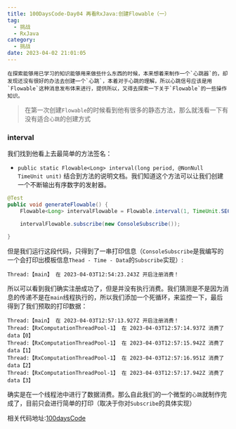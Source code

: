 ```yaml
---
title: 100DaysCode-Day04 再看RxJava:创建Flowable（一）
tag:
  - 挑战
  - RxJava
category:
  - 挑战
date: 2023-04-02 21:01:05
---
```


    在探索能够用已学习的知识能够用来做些什么东西的时候，本来想着来制作一个`心跳器`的，却发现还没有很好的办法去创建一个`心跳`，本着对于心跳的理解，所以心跳信号应该是用`Flowable`这种消息发布体来进行，提供所以，又得去探索一下关于`Flowable`的一些操作知识。

> 在第一次创建`Flowable`的时候看到他有很多的静态方法，那么就浅看一下有没有适合`心跳`的创建方式

### interval

我们找到他看上去最简单的方法签名：

- `public static Flowable<Long> interval(long period, @NonNull TimeUnit unit)`
  结合到方法的说明文档。我们知道这个方法可以让我们创建一个不断输出有序数字的发射器。

```java
@Test
public void generateFlowable() {
    Flowable<Long> intervalFlowable = Flowable.interval(1, TimeUnit.SECONDS);

    intervalFlowable.subscribe(new ConsoleSubscribe());

}
```

但是我们运行这段代码，只得到了一串打印信息（`ConsoleSubscribe`是我编写的一个会打印出模板信息`Thead - Time - Data`的`Subscribe`实现）:

```console
Thread:【main】 在 2023-04-03T12:54:23.243Z 开启注册消费！
```

所以可以看到我们确实注册成功了，但是并没有执行消费。我们猜测是不是因为消息的传递不是在`main`线程执行的，所以我们添加一个死循环，来监控一下，最后得到了我们预取的打印数据：

```console
Thread:【main】 在 2023-04-03T12:57:13.927Z 开启注册消费！
Thread:【RxComputationThreadPool-1】 在 2023-04-03T12:57:14.937Z 消费了 data【0】
Thread:【RxComputationThreadPool-1】 在 2023-04-03T12:57:15.942Z 消费了 data【1】
Thread:【RxComputationThreadPool-1】 在 2023-04-03T12:57:16.951Z 消费了 data【2】
Thread:【RxComputationThreadPool-1】 在 2023-04-03T12:57:17.942Z 消费了 data【3】
```

确实是在一个线程池中进行了数据消费。那么自此我们的一个微型的`心跳`就制作完成了，目前只会进行简单的打印（取决于你对`Subscribe`的具体实现）

相关代码地址:[100daysCode](https://github.com/dgjungleP/100days-code-round1)
